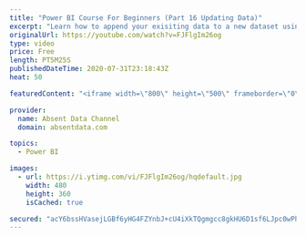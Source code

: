 ```yaml
---
title: "Power BI Course For Beginners (Part 16 Updating Data)"
excerpt: "Learn how to append your exisiting data to a new dataset using the Query Editor in Power BI."
originalUrl: https://youtube.com/watch?v=FJFlgIm26og
type: video
price: Free
length: PT5M25S
publishedDateTime: 2020-07-31T23:18:43Z
heat: 50

featuredContent: "<iframe width=\"800\" height=\"500\" frameborder=\"0\" src=\"https://www.youtube.com/embed/FJFlgIm26og\" allow=\"accelerometer; autoplay; encrypted-media; gyroscope; picture-in-picture\" allowfullscreen></iframe>"

provider:
  name: Absent Data Channel
  domain: absentdata.com

topics:
  - Power BI

images:
  - url: https://i.ytimg.com/vi/FJFlgIm26og/hqdefault.jpg
    width: 480
    height: 360
    isCached: true

secured: "acY6bssHVasejLGBf6yHG4FZYnbJ+cU4iXkTQgmgcc8gkHU6D1sf6LJpc0wPhTRgmbMbhYBliN6LKv4MtM3Aj+0U9fyBey3ZN72epDCw3bg20FVh0ACgb4bHDxeaokMEaCxCFpVUbiLJWKSad2SXoXgzY9Eo8ckEJiVX9RcD9aX1YjODkrbIs7soePedXdAcmsgdp01ZdhtVBe9Y48SkmJdJqkg3Milx+If7egKNOIltYrKMFNryfTustGAK03o4tld96GfRe4hzUz+up7fZQ2/xLOBgCT4Unf7TJwhPBZeKfDCXOl0eekOfIcdsqzXbFAncpeovS7KQLRS9Ldl8zuk7U1Xz5qh42yIYp7wslC3CEfIhx5J3LZmotEYdYWh0yJqKPWz98113gCqW07kYGxOkH9yq6o8VO7BlaTnxQyI=;gPpy0PiMEWDjHmRVrI5CJw=="
---
```


